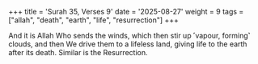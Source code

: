 +++
title = 'Surah 35, Verses 9'
date = '2025-08-27'
weight = 9
tags = ["allah", "death", "earth", "life", "resurrection"]
+++

And it is Allah Who sends the winds, which then stir up ˹vapour, forming˺ clouds, and then We drive them to a lifeless land, giving life to the earth after its death. Similar is the Resurrection.